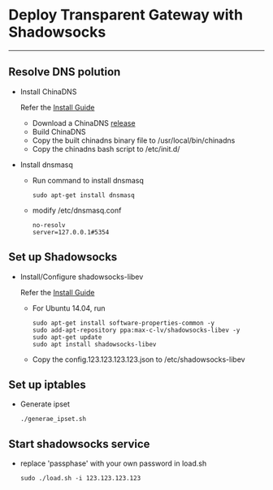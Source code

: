 # Deploy Transparent Gateway with Shadowsocks
----------
## Resolve DNS polution
* Install ChinaDNS

  Refer the [Install Guide](https://github.com/shadowsocks/ChinaDNS/)
  - Download a ChinaDNS [release](https://github.com/shadowsocks/ChinaDNS/releases)
  - Build ChinaDNS
  - Copy the built chinadns binary file to /usr/local/bin/chinadns
  - Copy the chinadns bash script to /etc/init.d/

* Install dnsmasq
  - Run command to install dnsmasq
    ```
    sudo apt-get install dnsmasq
    ```
  - modify /etc/dnsmasq.conf
    ```
    no-resolv
    server=127.0.0.1#5354
    ```

## Set up Shadowsocks
* Install/Configure shadowsocks-libev
  
  Refer the [Install Guide](https://github.com/shadowsocks/shadowsocks-libev/blob/master/README.md)
  - For Ubuntu 14.04, run  
    ```
    sudo apt-get install software-properties-common -y
    sudo add-apt-repository ppa:max-c-lv/shadowsocks-libev -y
    sudo apt-get update
    sudo apt install shadowsocks-libev
    ```
  - Copy the config.123.123.123.123.json to /etc/shadowsocks-libev 

## Set up iptables
* Generate ipset
  ```
  ./generae_ipset.sh
  ```

## Start shadowsocks service
  - replace 'passphase' with your own password in load.sh
    ```
    sudo ./load.sh -i 123.123.123.123
    ```
